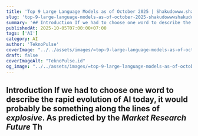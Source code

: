 ```yaml
---
title: 'Top 9 Large Language Models as of October 2025 | Shakudowww.shakudo.io › blog › top-9-large-language-models'
slug: 'top-9-large-language-models-as-of-october-2025-shakudowwwshakudoio-blog-top-9-large-langua'
summary: '## Introduction If we had to choose one word to describe the rapid evolution of AI today, it would probably be something along the lines of *explosive*. As predicted by the *Market Research Future* Th'
publishedAt: 2025-10-05T07:00:00+07:00
tags: ['AI']
category: AI
author: 'TeknoPulse'
coverImage: "../../assets/images/=top-9-large-language-models-as-of-october-2025-shakudowwwshakudoio-blog-top-9-large-langua-16x9.png"
draft: false
coverImageAlt: "TeknoPulse.id"
og_image: "../../assets/images/=top-9-large-language-models-as-of-october-2025-shakudowwwshakudoio-blog-top-9-large-langua-16x9.png"
---
```


## Introduction If we had to choose one word to describe the rapid evolution of AI today, it would probably be something along the lines of *explosive*. As predicted by the *Market Research Future* Th
